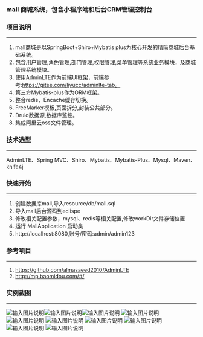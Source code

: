 
### mall 商城系统，包含小程序端和后台CRM管理控制台
### 项目说明
-------------
1. mall商城是以SpringBoot+Shiro+Mybatis plus为核心开发的精简商城后台基础系统。
2. 包含用户管理,角色管理,部门管理,权限管理,菜单管理等系统业务模块，及商城管理系统模块。
3. 使用AdminLTE作为前端UI框架，前端参考:https://gitee.com/liyucc/adminlte-tab。
4. 第三方Mybatis-plus作为ORM框架。
5. 整合redis、Encache缓存切换。
6. FreeMarker模板,页面拆分,封装公共部分。
7. Druid数据源,数据库监控。
8. 集成阿里云oss文件管理。

### 技术选型
-------------
AdminLTE、Spring MVC、Shiro、Mybatis、Mybatis-Plus、Mysql、Maven、knife4j

### 快速开始
-------------
1. 创建数据库mall,导入resource/db/mall.sql
2. 导入mall后台源码到eclispe
3. 修改相关配置参数，mysql、redis等相关配置,修改workDir文件存储位置
4. 运行 MallApplication 启动类
5. http://localhost:8080,账号/密码:admin/admin123

### 参考项目
-------------
1. https://github.com/almasaeed2010/AdminLTE
2. http://mp.baomidou.com/#/

### 实例截图
-------------
![输入图片说明](https://images.gitee.com/uploads/images/2021/0907/141149_e11f5ed3_947463.jpeg "11.jpg")![输入图片说明](https://images.gitee.com/uploads/images/2021/0907/141202_7ae33ee7_947463.jpeg "12.jpg")![输入图片说明](https://images.gitee.com/uploads/images/2021/0907/141232_73910055_947463.jpeg "14.jpg")
![输入图片说明](https://images.gitee.com/uploads/images/2021/0907/140504_5c25e8d0_947463.jpeg "1.jpg")
![输入图片说明](https://images.gitee.com/uploads/images/2021/0907/140547_3b709ebc_947463.jpeg "2.jpg")
![输入图片说明](https://images.gitee.com/uploads/images/2021/0907/140627_a10e46a3_947463.jpeg "6.jpg")
![输入图片说明](https://images.gitee.com/uploads/images/2021/0907/140610_681f6b56_947463.jpeg "4.jpg")
![输入图片说明](https://images.gitee.com/uploads/images/2021/0907/140600_bcda7638_947463.jpeg "3.jpg")
![输入图片说明](https://images.gitee.com/uploads/images/2021/0907/141106_d2ec0ba2_947463.jpeg "7.jpg")
![输入图片说明](https://images.gitee.com/uploads/images/2021/0907/141119_ddbbe6fb_947463.jpeg "8.jpg")


